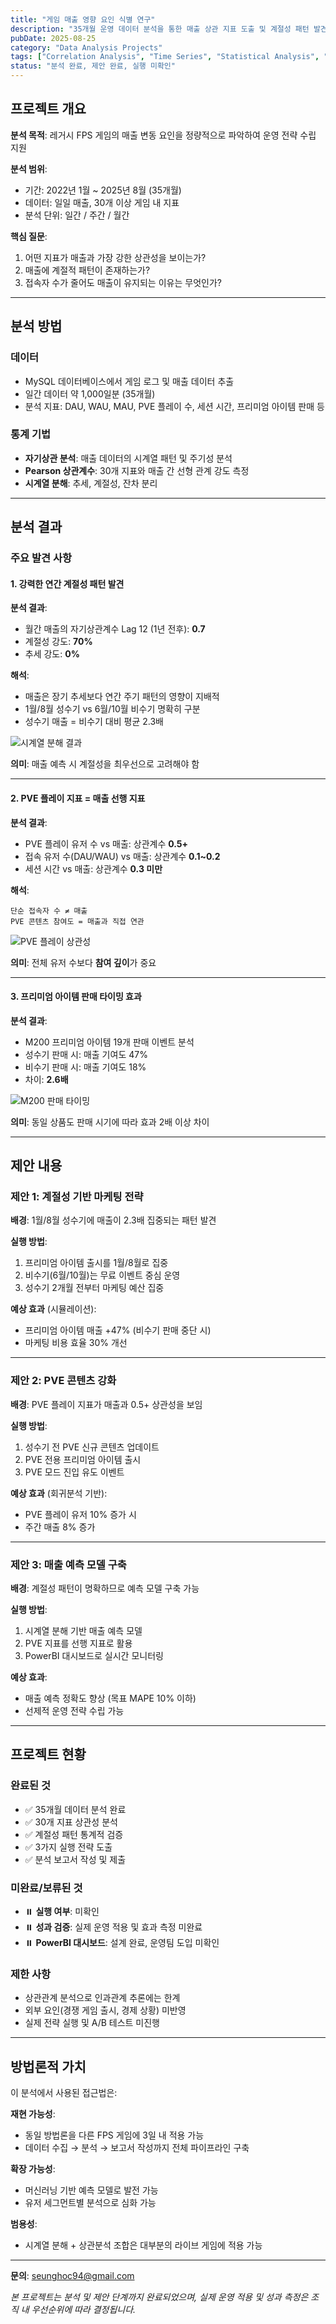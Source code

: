 ```yaml
---
title: "게임 매출 영향 요인 식별 연구"
description: "35개월 운영 데이터 분석을 통한 매출 상관 지표 도출 및 계절성 패턴 발견"
pubDate: 2025-08-25
category: "Data Analysis Projects"
tags: ["Correlation Analysis", "Time Series", "Statistical Analysis", "Game Analytics"]
status: "분석 완료, 제안 완료, 실행 미확인"
---
```


## 프로젝트 개요

**분석 목적**: 레거시 FPS 게임의 매출 변동 요인을 정량적으로 파악하여 운영 전략 수립 지원

**분석 범위**: 
- 기간: 2022년 1월 ~ 2025년 8월 (35개월)
- 데이터: 일일 매출, 30개 이상 게임 내 지표
- 분석 단위: 일간 / 주간 / 월간

**핵심 질문**: 
1. 어떤 지표가 매출과 가장 강한 상관성을 보이는가?
2. 매출에 계절적 패턴이 존재하는가?
3. 접속자 수가 줄어도 매출이 유지되는 이유는 무엇인가?

---

## 분석 방법

### 데이터
- MySQL 데이터베이스에서 게임 로그 및 매출 데이터 추출
- 일간 데이터 약 1,000일분 (35개월)
- 분석 지표: DAU, WAU, MAU, PVE 플레이 수, 세션 시간, 프리미엄 아이템 판매 등

### 통계 기법
- **자기상관 분석**: 매출 데이터의 시계열 패턴 및 주기성 분석
- **Pearson 상관계수**: 30개 지표와 매출 간 선형 관계 강도 측정
- **시계열 분해**: 추세, 계절성, 잔차 분리

---

## 분석 결과

### 주요 발견 사항

#### 1. 강력한 연간 계절성 패턴 발견

**분석 결과**:
- 월간 매출의 자기상관계수 Lag 12 (1년 전후): **0.7**
- 계절성 강도: **70%**
- 추세 강도: **0%**

**해석**:
- 매출은 장기 추세보다 연간 주기 패턴의 영향이 지배적
- 1월/8월 성수기 vs 6월/10월 비수기 명확히 구분
- 성수기 매출 = 비수기 대비 평균 2.3배

![시계열 분해 결과](/projects/attachment/revenue-correlation-1.png)

**의미**:
매출 예측 시 계절성을 최우선으로 고려해야 함

---

#### 2. PVE 플레이 지표 = 매출 선행 지표

**분석 결과**:
- PVE 플레이 유저 수 vs 매출: 상관계수 **0.5+**
- 접속 유저 수(DAU/WAU) vs 매출: 상관계수 **0.1~0.2**
- 세션 시간 vs 매출: 상관계수 **0.3 미만**

**해석**:
```
단순 접속자 수 ≠ 매출
PVE 콘텐츠 참여도 = 매출과 직접 연관
```

![PVE 플레이 상관성](/projects/attachment/revenue-correlation-3.png)

**의미**:
전체 유저 수보다 **참여 깊이**가 중요

---

#### 3. 프리미엄 아이템 판매 타이밍 효과

**분석 결과**:
- M200 프리미엄 아이템 19개 판매 이벤트 분석
- 성수기 판매 시: 매출 기여도 47%
- 비수기 판매 시: 매출 기여도 18%
- 차이: **2.6배**

![M200 판매 타이밍](/projects/attachment/revenue-correlation-2.png)

**의미**:
동일 상품도 판매 시기에 따라 효과 2배 이상 차이

---

## 제안 내용

### 제안 1: 계절성 기반 마케팅 전략

**배경**: 
1월/8월 성수기에 매출이 2.3배 집중되는 패턴 발견

**실행 방법**:
1. 프리미엄 아이템 출시를 1월/8월로 집중
2. 비수기(6월/10월)는 무료 이벤트 중심 운영
3. 성수기 2개월 전부터 마케팅 예산 집중

**예상 효과** (시뮬레이션):
- 프리미엄 아이템 매출 +47% (비수기 판매 중단 시)
- 마케팅 비용 효율 30% 개선

---

### 제안 2: PVE 콘텐츠 강화

**배경**: 
PVE 플레이 지표가 매출과 0.5+ 상관성을 보임

**실행 방법**:
1. 성수기 전 PVE 신규 콘텐츠 업데이트
2. PVE 전용 프리미엄 아이템 출시
3. PVE 모드 진입 유도 이벤트

**예상 효과** (회귀분석 기반):
- PVE 플레이 유저 10% 증가 시
- 주간 매출 8% 증가

---

### 제안 3: 매출 예측 모델 구축

**배경**: 
계절성 패턴이 명확하므로 예측 모델 구축 가능

**실행 방법**:
1. 시계열 분해 기반 매출 예측 모델
2. PVE 지표를 선행 지표로 활용
3. PowerBI 대시보드로 실시간 모니터링

**예상 효과**:
- 매출 예측 정확도 향상 (목표 MAPE 10% 이하)
- 선제적 운영 전략 수립 가능

---

## 프로젝트 현황

### 완료된 것
- ✅ 35개월 데이터 분석 완료
- ✅ 30개 지표 상관성 분석
- ✅ 계절성 패턴 통계적 검증
- ✅ 3가지 실행 전략 도출
- ✅ 분석 보고서 작성 및 제출

### 미완료/보류된 것
- ⏸️ **실행 여부**: 미확인
- ⏸️ **성과 검증**: 실제 운영 적용 및 효과 측정 미완료
- ⏸️ **PowerBI 대시보드**: 설계 완료, 운영팀 도입 미확인

### 제한 사항
- 상관관계 분석으로 인과관계 추론에는 한계
- 외부 요인(경쟁 게임 출시, 경제 상황) 미반영
- 실제 전략 실행 및 A/B 테스트 미진행

---

## 방법론적 가치

이 분석에서 사용된 접근법은:

**재현 가능성**:
- 동일 방법론을 다른 FPS 게임에 3일 내 적용 가능
- 데이터 수집 → 분석 → 보고서 작성까지 전체 파이프라인 구축

**확장 가능성**:
- 머신러닝 기반 예측 모델로 발전 가능
- 유저 세그먼트별 분석으로 심화 가능

**범용성**:
- 시계열 분해 + 상관분석 조합은 대부분의 라이브 게임에 적용 가능

---

**문의**: seunghoc94@gmail.com

*본 프로젝트는 분석 및 제안 단계까지 완료되었으며, 실제 운영 적용 및 성과 측정은 조직 내 우선순위에 따라 결정됩니다.*

